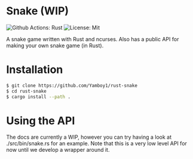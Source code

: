 # Snake (WIP)

![Github Actions: Rust](https://github.com/Yamboy1/rust-snake/workflows/Rust/badge.svg) ![License: Mit](https://img.shields.io/github/license/Yamboy1/rust-snake)

A snake game written with Rust and ncurses. Also has a public API for making your own snake game (in Rust).

# Installation

```bash
$ git clone https://github.com/Yamboy1/rust-snake
$ cd rust-snake
$ cargo install --path .
```

# Using the API

The docs are currently a WIP, however you can try having a look at ./src/bin/snake.rs for an example. Note that this
 is a very low level API for now until we develop a wrapper around it.
